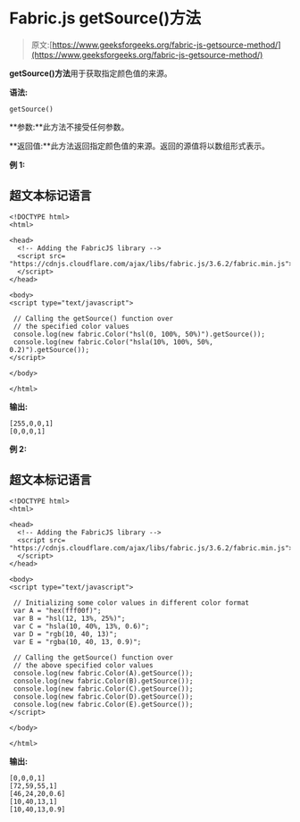 # Fabric.js getSource()方法

> 原文:[https://www.geeksforgeeks.org/fabric-js-getsource-method/](https://www.geeksforgeeks.org/fabric-js-getsource-method/)

**getSource()方法**用于获取指定颜色值的来源。

**语法:**

```
getSource()
```

**参数:**此方法不接受任何参数。

**返回值:**此方法返回指定颜色值的来源。返回的源值将以数组形式表示。

**例 1:**

## 超文本标记语言

```
<!DOCTYPE html>
<html>

<head>
  <!-- Adding the FabricJS library -->
  <script src=
"https://cdnjs.cloudflare.com/ajax/libs/fabric.js/3.6.2/fabric.min.js">
  </script>
</head>

<body>
<script type="text/javascript">

 // Calling the getSource() function over
 // the specified color values
 console.log(new fabric.Color("hsl(0, 100%, 50%)").getSource());
 console.log(new fabric.Color("hsla(10%, 100%, 50%, 0.2)").getSource());
</script>

</body>

</html>
```

**输出:**

```
[255,0,0,1]
[0,0,0,1]
```

**例 2:**

## 超文本标记语言

```
<!DOCTYPE html>
<html>

<head>
  <!-- Adding the FabricJS library -->
  <script src=
"https://cdnjs.cloudflare.com/ajax/libs/fabric.js/3.6.2/fabric.min.js">
  </script>
</head>

<body>
<script type="text/javascript">

 // Initializing some color values in different color format
 var A = "hex(fff00f)";
 var B = "hsl(12, 13%, 25%)";
 var C = "hsla(10, 40%, 13%, 0.6)";
 var D = "rgb(10, 40, 13)";
 var E = "rgba(10, 40, 13, 0.9)";

 // Calling the getSource() function over
 // the above specified color values
 console.log(new fabric.Color(A).getSource());
 console.log(new fabric.Color(B).getSource());
 console.log(new fabric.Color(C).getSource());
 console.log(new fabric.Color(D).getSource());
 console.log(new fabric.Color(E).getSource());
</script>

</body>

</html>
```

**输出:**

```
[0,0,0,1]
[72,59,55,1]
[46,24,20,0.6]
[10,40,13,1]
[10,40,13,0.9]
```